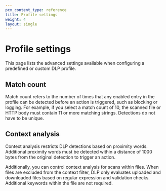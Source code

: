 ```yaml
---
pcx_content_type: reference
title: Profile settings
weight: 4
layout: single
---
```


# Profile settings

This page lists the advanced settings available when configuring a predefined or custom DLP profile.

## Match count

Match count refers to the number of times that any enabled entry in the profile can be detected before an action is triggered, such as blocking or logging. For example, if you select a match count of 10, the scanned file or HTTP body must contain 11 or more matching strings. Detections do not have to be unique.

## Context analysis

Context analysis restricts DLP detections based on proximity words. Additional proximity words must be detected within a distance of 1000 bytes from the original detection to trigger an action.

Additionally, you can control context analysis for scans within files. When files are excluded from the context filter, DLP only evaluates uploaded and downloaded files based on regular expression and validation checks. Additional keywords within the file are not required.
